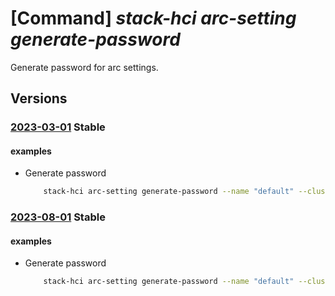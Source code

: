 # [Command] _stack-hci arc-setting generate-password_

Generate password for arc settings.

## Versions

### [2023-03-01](/Resources/mgmt-plane/L3N1YnNjcmlwdGlvbnMve30vcmVzb3VyY2Vncm91cHMve30vcHJvdmlkZXJzL21pY3Jvc29mdC5henVyZXN0YWNraGNpL2NsdXN0ZXJzL3t9L2FyY3NldHRpbmdzL3t9L2dlbmVyYXRlcGFzc3dvcmQ=/2023-03-01.xml) **Stable**

<!-- mgmt-plane /subscriptions/{}/resourcegroups/{}/providers/microsoft.azurestackhci/clusters/{}/arcsettings/{}/generatepassword 2023-03-01 -->

#### examples

- Generate password
    ```bash
        stack-hci arc-setting generate-password --name "default" --cluster-name "myCluster" --resource-group "test-rg"
    ```

### [2023-08-01](/Resources/mgmt-plane/L3N1YnNjcmlwdGlvbnMve30vcmVzb3VyY2Vncm91cHMve30vcHJvdmlkZXJzL21pY3Jvc29mdC5henVyZXN0YWNraGNpL2NsdXN0ZXJzL3t9L2FyY3NldHRpbmdzL3t9L2dlbmVyYXRlcGFzc3dvcmQ=/2023-08-01.xml) **Stable**

<!-- mgmt-plane /subscriptions/{}/resourcegroups/{}/providers/microsoft.azurestackhci/clusters/{}/arcsettings/{}/generatepassword 2023-08-01 -->

#### examples

- Generate password
    ```bash
        stack-hci arc-setting generate-password --name "default" --cluster-name "myCluster" --resource-group "test-rg"
    ```
